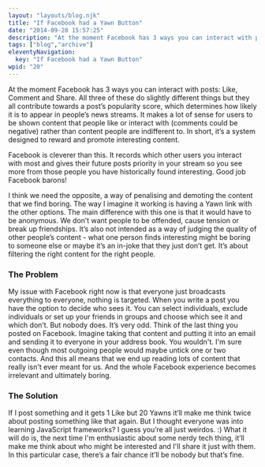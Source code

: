 ```yaml
---
layout: "layouts/blog.njk"
title: "If Facebook had a Yawn Button"
date: "2014-09-28 15:57:25"
description: "At the moment Facebook has 3 ways you can interact with posts: Like, Comment and Share"
tags: ["blog","archive"]
eleventyNavigation:
  key: "If Facebook had a Yawn Button"
wpid: "20"
---
```

At the moment Facebook has 3 ways you can interact with posts: Like, Comment and Share. All three of these do slightly different things but they all contribute towards a post’s popularity score, which determines how likely it is to appear in people’s news streams. It makes a lot of sense for users to be shown content that people like or interact with (comments could be negative) rather than content people are indifferent to. In short, it’s a system designed to reward and promote interesting content.

Facebook is cleverer than this. It records which other users you interact with most and gives their future posts priority in your stream so you see more from those people you have historically found interesting. Good job Facebook barons!

I think we need the opposite, a way of penalising and demoting the content that we find boring. The way I imagine it working is having a Yawn link with the other options. The main difference with this one is that it would have to be anonymous. We don’t want people to be offended, cause tension or break up friendships. It’s also not intended as a way of judging the quality of other people’s content - what one person finds interesting might be boring to someone else or maybe it’s an in-joke that they just don’t get. It’s about filtering the right content for the right people.
<h3>The Problem</h3>
My issue with Facebook right now is that everyone just broadcasts everything to everyone, nothing is targeted. When you write a post you have the option to decide who sees it. You can select individuals, exclude individuals or set up your friends in groups and choose which see it and which don’t. But nobody does. It’s very odd. Think of the last thing you posted on Facebook. Imagine taking that content and putting it into an email and sending it to everyone in your address book. You wouldn't. I'm sure even though most outgoing people would maybe untick one or two contacts. And this all means that we end up reading lots of content that really isn't ever meant for us. And the whole Facebook experience becomes irrelevant and ultimately boring.
<h3>The Solution</h3>
If I post something and it gets 1 Like but 20 Yawns it’ll make me think twice about posting something like that again. But I thought everyone was into learning JavaScript frameworks? I guess you’re all just weirdos. :) What it will do is, the next time I'm enthusiastic about some nerdy tech thing, it’ll make me think about who might be interested and I'll share it just with them. In this particular case, there’s a fair chance it’ll be nobody but that’s fine.